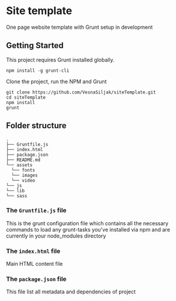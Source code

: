 # Site template

One page website template with Grunt setup in development

## Getting Started

This project requires Grunt installed globally.

``` shell
npm install -g grunt-cli
```

Clone the project, run the NPM and Grunt

``` shell
git clone https://github.com/VesnaSiljak/siteTemplate.git
cd siteTemplate
npm install
grunt
```

## Folder structure

```
.
├── Gruntfile.js
├── index.html
├── package.json
├── README.md
└── assets
  └── fonts
  └── images
  └── video
└── js
└── lib
└── sass

```

### The `Gruntfile.js` file

This is the grunt configuration file which contains all the necessary commands to load any grunt-tasks you've installed via npm and are currently in your node_modules directory

### The `index.html` file

Main HTML content file

### The `package.json` file

This file list all metadata and dependencies of project

